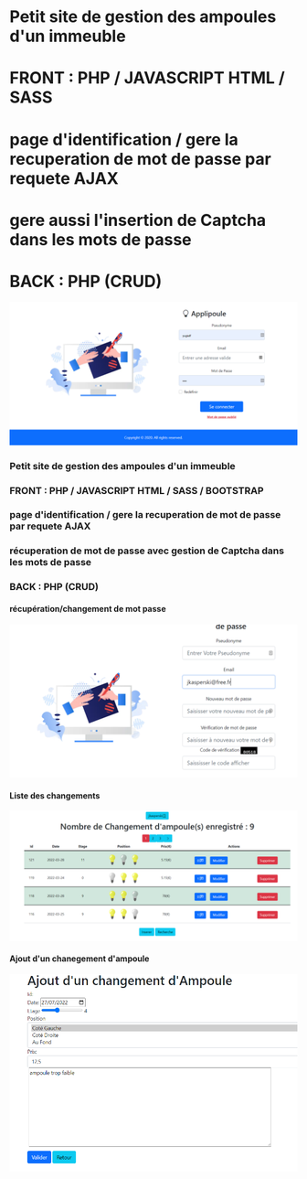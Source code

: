 
# Petit site de gestion des ampoules d'un immeuble

# FRONT : PHP / JAVASCRIPT HTML / SASS

# page d'identification / gere la recuperation de mot de passe par requete AJAX

# gere aussi l'insertion de Captcha dans les mots de passe

# BACK : PHP (CRUD)


![Accueil](https://raw.githubusercontent.com/codeuronline/ampoule/main/first.png)

### Petit site de gestion des ampoules d'un immeuble

### FRONT : PHP / JAVASCRIPT HTML / SASS / BOOTSTRAP

### page d'identification / gere la recuperation de mot de passe par requete AJAX

### récuperation de mot de passe avec gestion de Captcha dans les mots de passe

### BACK : PHP (CRUD)
#### récupération/changement de mot passe
![changement de mot de passe](https://raw.githubusercontent.com/codeuronline/ampoule/main/newmdp.png)
#### Liste des changements
![liste des changements effectués](https://raw.githubusercontent.com/codeuronline/ampoule/main/list.png)
#### Ajout d'un chanegement d'ampoule
![ajout d'un changement d'ampoule](https://raw.githubusercontent.com/codeuronline/ampoule/main/Changement.png)

